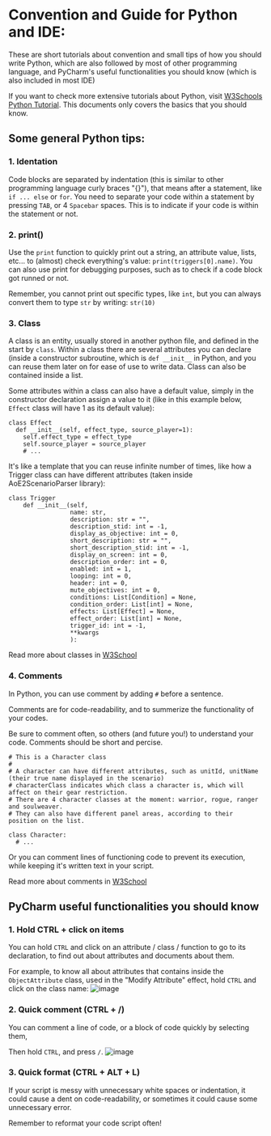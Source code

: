 # Convention and Guide for Python and IDE:
These are short tutorials about convention and small tips of how you should write Python, which are also followed by most of other programming language, and PyCharm's useful functionalities you should know (which is also included in most IDE)

If you want to check more extensive tutorials about Python, visit [W3Schools Python Tutorial](https://www.w3schools.com/python/default.asp). This documents only covers the basics that you should know.

## Some general Python tips:

### 1. Identation
Code blocks are separated by indentation (this is similar to other programming language curly braces "{}"), that means after a statement, like `if ... else` or `for`. You need to separate your code within a statement by pressing `TAB`, or 4 `Spacebar` spaces. This is to indicate if your code is within the statement or not.
### 2. print()
Use the `print` function to quickly print out a string, an attribute value, lists, etc... to (almost) check everything's value:
```print(triggers[0].name)```. 
You can also use print for debugging purposes, such as to check if a code block got runned or not.

Remember, you cannot print out specific types, like `int`, but you can always convert them to type `str` by writing: `str(10)`
### 3. Class
A class is an entity, usually stored in another python file, and defined in the start by `class`. Within a class there are several attributes you can declare (inside a constructor subroutine, which is `def __init__` in Python, and you can reuse them later on for ease of use to write data. Class can also be contained inside a list.

Some attributes within a class can also have a default value, simply in the constructor declaration assign a value to it (like in this example below, `Effect` class will have 1 as its default value):
```
class Effect
  def __init__(self, effect_type, source_player=1):
    self.effect_type = effect_type
    self.source_player = source_player
    # ...
```

It's like a template that you can reuse infinite number of times, like how a Trigger class can have different attributes (taken inside AoE2ScenarioParser library):
```
class Trigger
    def __init__(self,
                 name: str,
                 description: str = "",
                 description_stid: int = -1,
                 display_as_objective: int = 0,
                 short_description: str = "",
                 short_description_stid: int = -1,
                 display_on_screen: int = 0,
                 description_order: int = 0,
                 enabled: int = 1,
                 looping: int = 0,
                 header: int = 0,
                 mute_objectives: int = 0,
                 conditions: List[Condition] = None,
                 condition_order: List[int] = None,
                 effects: List[Effect] = None,
                 effect_order: List[int] = None,
                 trigger_id: int = -1,
                 **kwargs
                 ):
```

Read more about classes in [W3School](https://www.w3schools.com/python/python_classes.asp)

### 4. Comments
In Python, you can use comment by adding `#` before a sentence.

Comments are for code-readability, and to summerize the functionality of your codes.

Be sure to comment often, so others (and future you!) to understand your code. Comments should be short and percise.
```
# This is a Character class
#
# A character can have different attributes, such as unitId, unitName (their true name displayed in the scenario)
# characterClass indicates which class a character is, which will affect on their gear restriction.
# There are 4 character classes at the moment: warrior, rogue, ranger and soulweaver.
# They can also have different panel areas, according to their position on the list.

class Character:
  # ...
```
Or you can comment lines of functioning code to prevent its execution, while keeping it's written text in your script.

Read more about comments in [W3School](https://www.w3schools.com/python/python_comments.asp)

## PyCharm useful functionalities you should know

### 1. Hold CTRL + click on items
You can hold `CTRL` and click on an attribute / class / function to go to its declaration, to find out about attributes and documents about them.

For example, to know all about attributes that contains inside the `ObjectAttribute` class, used in the "Modify Attribute" effect, hold `CTRL` and click on the class name:
![image](https://user-images.githubusercontent.com/40296674/151027885-4b79738b-dda7-4df5-bb87-3a9df59a5785.png)

### 2. Quick comment (CTRL + /)
You can comment a line of code, or a block of code quickly by selecting them,

Then hold `CTRL`, and press `/`.
![image](https://user-images.githubusercontent.com/40296674/151028180-2641477a-885f-4cca-bb4c-924238494cb4.png)

### 3. Quick format (CTRL + ALT + L)
If your script is messy with unnecessary white spaces or indentation, it could cause a dent on code-readability, or sometimes it could cause some unnecessary error.

Remember to reformat your code script often!


